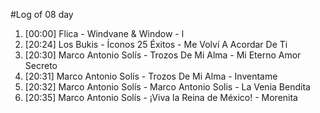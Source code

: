 #Log of 08 day

1. [00:00] Flica - Windvane & Window - l
1. [20:24] Los Bukis - Íconos 25 Éxitos - Me Volví A Acordar De Ti
1. [20:30] Marco Antonio Solís - Trozos De Mi Alma - Mi Eterno Amor Secreto
1. [20:31] Marco Antonio Solís - Trozos De Mi Alma - Inventame
1. [20:32] Marco Antonio Solís - Marco Antonio Solis - La Venia Bendita
1. [20:35] Marco Antonio Solís - ¡Viva la Reina de México! - Morenita
